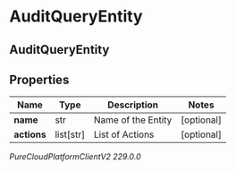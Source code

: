 # AuditQueryEntity

## AuditQueryEntity

## Properties

|Name | Type | Description | Notes|
|------------ | ------------- | ------------- | -------------|
| **name** | str | Name of the Entity | [optional] |
| **actions** | list[str] | List of Actions | [optional] |



_PureCloudPlatformClientV2 229.0.0_
